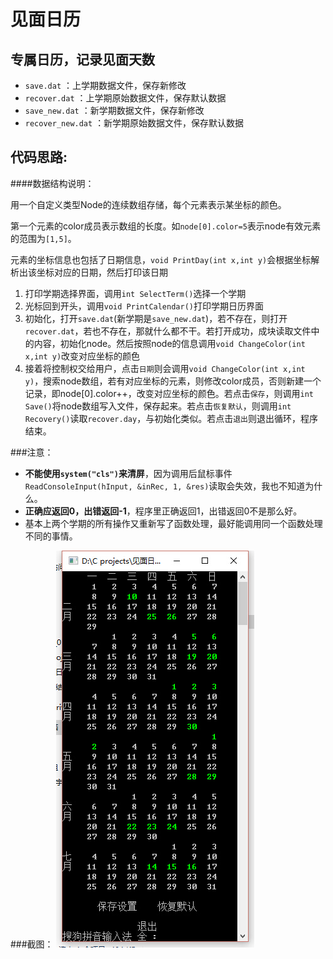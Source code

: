 见面日历
========
专属日历，记录见面天数
--------

* `save.dat` ：上学期数据文件，保存新修改
* `recover.dat` ：上学期原始数据文件，保存默认数据
* `save_new.dat` ：新学期数据文件，保存新修改
* `recover_new.dat` ：新学期原始数据文件，保存默认数据

代码思路:
--------
####数据结构说明：

用一个自定义类型Node的连续数组存储，每个元素表示某坐标的颜色。

第一个元素的color成员表示数组的长度。如`node[0].color=5`表示node有效元素的范围为`[1,5]`。

元素的坐标信息也包括了日期信息，`void PrintDay(int x,int y)`会根据坐标解析出该坐标对应的日期，然后打印该日期

1. 打印学期选择界面，调用`int SelectTerm()`选择一个学期
2. 光标回到开头，调用`void PrintCalendar()`打印学期日历界面
3. 初始化，打开`save.dat`(新学期是`save_new.dat`)，若不存在，则打开`recover.dat`，若也不存在，那就什么都不干。若打开成功，成块读取文件中的内容，初始化node。然后按照node的信息调用`void ChangeColor(int x,int y)`改变对应坐标的颜色
4. 接着将控制权交给用户，点击`日期`则会调用`void ChangeColor(int x,int y)`，搜索node数组，若有对应坐标的元素，则修改color成员，否则新建一个记录，即node[0].color++，改变对应坐标的颜色。若点击`保存`，则调用`int Save()`将node数组写入文件，保存起来。若点击`恢复默认`，则调用`int Recovery()`读取`recover.day`，与初始化类似。若点击`退出`则退出循环，程序结束。

###注意：

* __不能使用`system("cls")`来清屏__，因为调用后鼠标事件`ReadConsoleInput(hInput, &inRec, 1, &res)`读取会失效，我也不知道为什么。
* __正确应返回0，出错返回-1__，程序里正确返回1，出错返回0不是那么好。
* 基本上两个学期的所有操作又重新写了函数处理，最好能调用同一个函数处理不同的事情。

###截图：
![](https://github.com/TianLanhe/happy_calendar/raw/master/screenshot.jpg)
